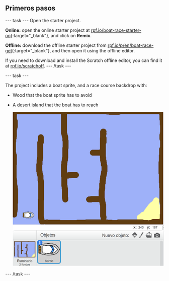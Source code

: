 ## Primeros pasos

\--- task \--- Open the starter project.

**Online:** open the online starter project at [rpf.io/boat-race-starter-on](http://rpf.io/boat-race-starter-on){:target="_blank"}, and click on **Remix**.

**Offline:** download the offline starter project from [rpf.io/p/en/boat-race-get](http://rpf.io/p/en/boat-race-get){:target="_blank"}, and then open it using the offline editor.

If you need to download and install the Scratch offline editor, you can find it at [rpf.io/scratchoff](http://rpf.io/scratchoff). \--- /task \---

\--- task \---

The project includes a boat sprite, and a race course backdrop with:

- Wood that the boat sprite has to avoid
- A desert island that the boat has to reach
    
    ![captura de pantalla](images/boat-starter.png)

\--- /task \---